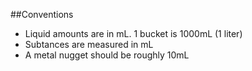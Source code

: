 ##Conventions
- Liquid amounts are in mL.  1 bucket is 1000mL (1 liter)
- Subtances are measured in mL
- A metal nugget should be roughly 10mL
